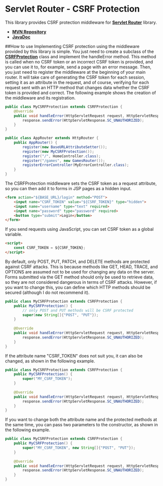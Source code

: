 # Servlet Router - CSRF Protection

This library provides CSRF protection middleware for __[Servlet Router](https://jirkasa.github.io/servlet-router/)__ library.

- __[MVN Repository](https://mvnrepository.com/artifact/io.github.jirkasa/servlet-router-csrf-protection)__
- __[JavaDoc](https://jirkasa.github.io/servlet-router-csrf-protection/io/github/jirkasa/csrfprotection/package-summary.html)__

##How to use
Implementing CSRF protection using the middleware provided by this library is simple. You just need to create a subclass of the __[CSRFProtection](https://jirkasa.github.io/servlet-router-csrf-protection/io/github/jirkasa/csrfprotection/CSRFProtection.html)__ class and implement the handleError method. This method is called when no CSRF token or an incorrect CSRF token is provided, and you can use it to, for example, send a page with an error message. Then, you just need to register the middleware at the beginning of your main router. It will take care of generating the CSRF token for each session, setting it as an attribute in the request, and of course, verifying for each request sent with an HTTP method that changes data whether the CSRF token is provided and correct. The following example shows the creation of the middleware and its registration.
```java
public class MyCSRFProtection extends CSRFProtection {
    @Override
    public void handleError(HttpServletRequest request, HttpServletResponse response) throws Exception {
        response.sendError(HttpServletResponse.SC_UNAUTHORIZED);
    }
}
```
```java
public class AppRouter extends HttpRouter {
    public AppRouter() {
        register(new BaseURLAttributeSetter());
        register(new MyCSRFProtection());
        register("/", HomeController.class);
        register("/games", new GamesRouter());
        registerErrorController(MyErrorController.class);
    }
}
```
The CSRFProtection middleware sets the CSRF token as a request attribute, so you can then add it to forms in JSP pages as a hidden input.
```html
<form action="${BASE_URL}/login" method="POST">
    <input name="CSRF_TOKEN" value="${CSRF_TOKEN}" type="hidden">
    <input name="username" type="text" required>
    <input name="password" type="password" required>
    <button type="submit">Login</button>
</form>
```
If you send requests using JavaScript, you can set CSRF token as a global variable.
```html
<script>
    const CSRF_TOKEN = ${CSRF_TOKEN};
</script>
```
By default, only POST, PUT, PATCH, and DELETE methods are protected against CSRF attacks. This is because methods like GET, HEAD, TRACE, and OPTIONS are assumed not to be used for changing any data on the server. Forms submitted via the GET method should only be used to retrieve data, so they are not considered dangerous in terms of CSRF attacks. However, if you want to change this, you can define which HTTP methods should be secured (although I do not recommend it).
```java
public class MyCSRFProtection extends CSRFProtection {
    public MyCSRFProtection() {
        // only POST and PUT methods will be CSRF protected
        super(new String[]{"POST", "PUT"});
    }
    
    @Override
    public void handleError(HttpServletRequest request, HttpServletResponse response) throws Exception {
        response.sendError(HttpServletResponse.SC_UNAUTHORIZED);
    }
}
```
If the attribute name "CSRF_TOKEN" does not suit you, it can also be changed, as shown in the following example.
```java
public class MyCSRFProtection extends CSRFProtection {
    public MyCSRFProtection() {
        super("MY_CSRF_TOKEN");
    }
    
    @Override
    public void handleError(HttpServletRequest request, HttpServletResponse response) throws Exception {
        response.sendError(HttpServletResponse.SC_UNAUTHORIZED);
    }
}
```
If you want to change both the attribute name and the protected methods at the same time, you can pass two parameters to the constructor, as shown in the following example.
```java
public class MyCSRFProtection extends CSRFProtection {
    public MyCSRFProtection() {
        super("MY_CSRF_TOKEN", new String[]{"POST", "PUT"});
    }
    
    @Override
    public void handleError(HttpServletRequest request, HttpServletResponse response) throws Exception {
        response.sendError(HttpServletResponse.SC_UNAUTHORIZED);
    }
}
```